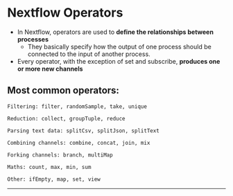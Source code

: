 # Nextflow Operators

- In Nextflow, operators are used to **define the relationships between processes**
    - They basically specify how the output of one process should be connected to the input of another process.
- Every operator, with the exception of set and subscribe, **produces one or more new channels**

## Most common operators:
    Filtering: filter, randomSample, take, unique

    Reduction: collect, groupTuple, reduce

    Parsing text data: splitCsv, splitJson, splitText

    Combining channels: combine, concat, join, mix

    Forking channels: branch, multiMap

    Maths: count, max, min, sum

    Other: ifEmpty, map, set, view
---
